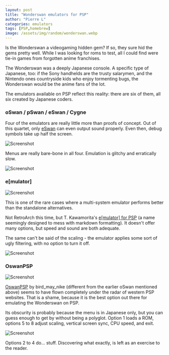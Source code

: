```yaml
---
layout: post
title: "Wonderswan emulators for PSP"
author: "Pierre L"
categories: emulators
tags: [PSP,homebrew]
image: /assets/img/random/wonderswan.webp
---
```


Is the Wonderswan a videogaming hidden gem? If so, they sure hid the gems pretty well. While I was looking for roms to test, all I could find were tie-in games from forgotten anime franchises. 

The Wonderswan was a deeply Japanese console. A specific type of Japanese, too: if the Sony handhelds are the trusty salarymen, and the Nintendo ones countryside kids who enjoy tormenting bugs, the Wonderswan would be the anime fans of the lot.

The emulators available on PSP reflect this reality: there are six of them, all six created by Japanese coders.

### oSwan / pSwan / eSwan / Cygne

Four of the emulators are really little more than proofs of concept. Out of this quartet, only [eSwan](https://archive.org/details/eSwan009.7z) can even output sound properly. Even then, debug symbols take up half the screen. 

![Screenshot](https://github.com/PSP-Archive/PSP-Archive.github.io/raw/gh-pages/assets/img/snaps/20210817223107.webp)

Menus are really bare-bone in all four. Emulation is glitchy and erratically slow. 

![Screenshot](https://github.com/PSP-Archive/PSP-Archive.github.io/raw/gh-pages/assets/img/snaps/20210817222715.webp)

### e[mulator]

![Screenshot](https://github.com/PSP-Archive/PSP-Archive.github.io/raw/gh-pages/assets/img/snaps/20210817223433.webp)

This is one of the rare cases where a multi-system emulator performs better than the standalone alternatives. 

Not RetroArch this time, but T. Kawamorita's [e[mulator] for PSP](https://archive.org/details/emulator_082f.7z) (a name seemingly designed to mess with markdown formatting). It doesn't offer many options, but speed and sound are both adequate.

The same can't be said of the scaling - the emulator applies some sort of ugly filtering, with no option to turn it off.

![Screenshot](https://github.com/PSP-Archive/PSP-Archive.github.io/raw/gh-pages/assets/img/snaps/20210817223619.webp)

### OswanPSP

![Screenshot](https://github.com/PSP-Archive/PSP-Archive.github.io/raw/gh-pages/assets/img/snaps/20210817224122.webp)

[OswanPSP](https://archive.org/details/oswan-psp-020.7z) by bird_may_nike (different from the earlier oSwan mentioned above) seems to have flown completely under the radar of western PSP websites. That is a shame, because it is the best option out there for emulating the Wonderswan on PSP.

Its obscurity is probably because the menu is in Japanese only, but you can guess enough to get by without being a polyglot. Option 1 loads a ROM, options 5 to 8 adjust scaling, vertical screen sync, CPU speed, and exit.

![Screenshot](https://github.com/PSP-Archive/PSP-Archive.github.io/raw/gh-pages/assets/img/snaps/20210818170830.webp)

Options 2 to 4 do... stuff. Discovering what exactly, is left as an exercise to the reader.
